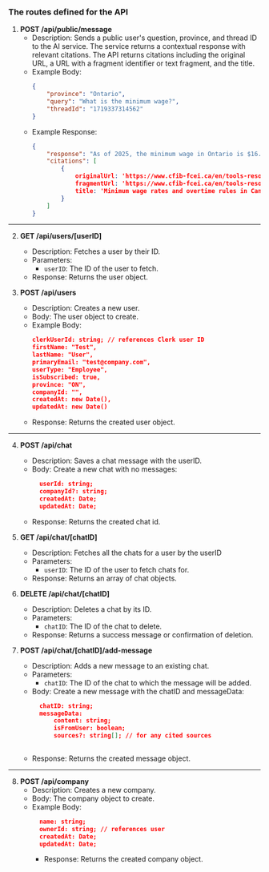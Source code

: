 ### The routes defined for the API
1. **POST /api/public/message**
    - Description: Sends a public user's question, province, and thread ID to the AI service. The service returns a contextual response with relevant citations. The API returns citations including the original URL, a URL with a fragment identifier or text fragment, and the title.
	- Example Body:
	    ```json
		{
			"province": "Ontario",
			"query": "What is the minimum wage?",
			"threadId": "1719337314562"
		}
	    ```
	- Example Response:
	    ```json
		{
			"response": "As of 2025, the minimum wage in Ontario is $16.55 per hour.",
			"citations": [
				{
					originalUrl: 'https://www.cfib-fcei.ca/en/tools-resources/minimum-wage-rates-overtime-rules-canada',
					fragmentUrl: 'https://www.cfib-fcei.ca/en/tools-resources/minimum-wage-rates-overtime-rules-canada',
					title: 'Minimum wage rates and overtime rules in Canada'
				}
			]
		}
		```

---
2. **GET /api/users/[userID]**
    - Description: Fetches a user by their ID.
    - Parameters:
        - `userID`: The ID of the user to fetch.
	- Response: Returns the user object.

3. **POST /api/users**
    - Description: Creates a new user.
    - Body: The user object to create.
    - Example Body:
        ```json
		clerkUserId: string; // references Clerk user ID
        firstName: "Test",
        lastName: "User",
        primaryEmail: "test@company.com",
        userType: "Employee",
        isSubscribed: true,
        province: "ON",
        companyId: "", 
        createdAt: new Date(), 
        updatedAt: new Date()  
        ```
    - Response: Returns the created user object.
---
4. **POST /api/chat**
	- Description: Saves a chat message with the userID.
	- Body: Create a new chat with no messages:
      ```json
        userId: string; 
        companyId?: string; 
        createdAt: Date;
        updatedAt: Date;
      ```   
    - Response: Returns the created chat id.

5. **GET /api/chat/[chatID]**
	- Description: Fetches all the chats for a user by the userID
	- Parameters:
		- `userID`: The ID of the user to fetch chats for.
	- Response: Returns an array of chat objects.

6. **DELETE /api/chat/[chatID]**
	- Description: Deletes a chat by its ID.
	- Parameters:
		- `chatID`: The ID of the chat to delete.
	- Response: Returns a success message or confirmation of deletion.

7. **POST /api/chat/[chatID]/add-message**
	- Description: Adds a new message to an existing chat.
	- Parameters:
		- `chatID`: The ID of the chat to which the message will be added.
	- Body: Create a new message with the chatID and messageData:
	  ```json
		chatID: string; 
		messageData: 
			content: string;
			isFromUser: boolean;
			sources?: string[]; // for any cited sources
		
	  ```
	- Response: Returns the created message object.
---
8. **POST /api/company**
	- Description: Creates a new company.
	- Body: The company object to create.
	- Example Body:
	  ```json
		name: string;
		ownerId: string; // references user
		createdAt: Date;
		updatedAt: Date;
	  ```
	  - Response: Returns the created company object.

